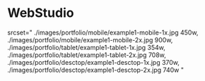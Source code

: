 # WebStudio

srcset=" ./images/portfolio/mobile/example1-mobile-1x.jpg 450w,
./images/portfolio/mobile/example1-mobile-2x.jpg 900w,
./images/portfolio/tablet/example1-tablet-1x.jpg 354w,
./images/portfolio/tablet/example1-tablet-2x.jpg 708w,
./images/portfolio/desctop/example1-desctop-1x.jpg 370w,
./images/portfolio/desctop/example1-desctop-2x.jpg 740w "
